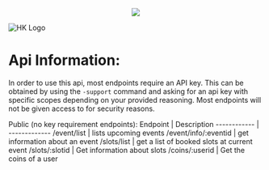 <p align="center">
    <a href="https://discord.gg/8XBTY5M" alt="Discord">
        <img src="https://img.shields.io/discord/700208007530676314" /></a>

![HK Logo](https://i.imgur.com/mOVnnwj.png)
# Api Information:

In order to use this api, most endpoints require an API key. This can be obtained by using the ```-support``` command and asking for an api key with specific scopes depending on your provided reasoning. Most endpoints will not be given access to for security reasons.

Public (no key requirement endpoints):
Endpoint | Description
------------ | -------------
/event/list | lists upcoming events
/event/info/:eventid | get information about an event
/slots/list | get a list of booked slots at current event
/slots/:slotid | Get information about slots
/coins/:userid | Get the coins of a user

